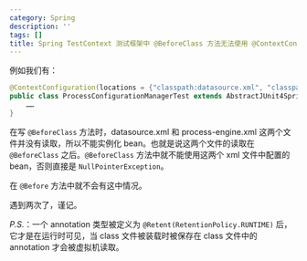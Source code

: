 ```yaml
---
category: Spring
description: ''
tags: []
title: Spring TestContext 测试框架中 @BeforeClass 方法无法使用 @ContextConfiguration 初始化的 bean
---
```


例如我们有：

```java
@ContextConfiguration(locations = {"classpath:datasource.xml", "classpath:process-engine.xml"})  
public class ProcessConfigurationManagerTest extends AbstractJUnit4SpringContextTests {  
	……  
}  
```

在写 `@BeforeClass` 方法时，datasource.xml 和 process-engine.xml 这两个文件并没有读取，所以不能实例化 bean。也就是说这两个文件的读取在 `@BeforeClass` 之后。`@BeforeClass` 方法中就不能使用这两个 xml 文件中配置的 bean，否则直接是 `NullPointerException`。  

在 `@Before` 方法中就不会有这中情况。  

遇到两次了，谨记。  

_P.S._：一个 annotation 类型被定义为 `@Retent(RetentionPolicy.RUNTIME)` 后，它才是在运行时可见，当 class 文件被装载时被保存在 class 文件中的 annotation 才会被虚拟机读取。